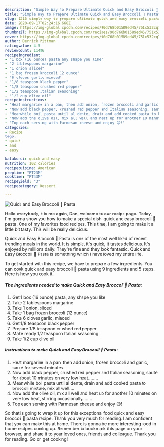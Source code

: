 ```yaml
---
description: "Simple Way to Prepare Ultimate Quick and Easy Broccoli 🥦 Pasta"
title: "Simple Way to Prepare Ultimate Quick and Easy Broccoli 🥦 Pasta"
slug: 1213-simple-way-to-prepare-ultimate-quick-and-easy-broccoli-pasta
date: 2020-09-17T02:24:16.668Z
image: https://img-global.cpcdn.com/recipes/90d768b01589ed45/751x532cq70/quick-and-easy-broccoli-🥦-pasta-recipe-main-photo.jpg
thumbnail: https://img-global.cpcdn.com/recipes/90d768b01589ed45/751x532cq70/quick-and-easy-broccoli-🥦-pasta-recipe-main-photo.jpg
cover: https://img-global.cpcdn.com/recipes/90d768b01589ed45/751x532cq70/quick-and-easy-broccoli-🥦-pasta-recipe-main-photo.jpg
author: Derrick Pittman
ratingvalue: 4.5
reviewcount: 11486
recipeingredient:
- "1 box (16 ounce) pasta any shape you like"
- "2 tablespoons margarine"
- "1 onion sliced"
- "1 bag frozen broccoli 12 ounce"
- "6 cloves garlic minced"
- "1/8 teaspoon black pepper"
- "1/8 teaspoon crushed red pepper"
- "1/2 teaspoon Italian seasoning"
- "1/2 cup olive oil"
recipeinstructions:
- "Heat margarine in a pan, then add onion, frozen broccoli and garlic, sauté for several minutes......"
- "Now add black pepper, crushed red pepper and Italian seasoning, sauté for about 10 minutes on very low heat........"
- "Meanwhile boil pasta until al dente, drain and add cooked pasta to broccoli mixture, mix all well...."
- "Now add the olive oil, mix all well and heat up for another 10 minutes on very low heat, stirring occasionally........"
- "Top each serving with Parmesan cheese and enjoy 😉!"
categories:
- Recipe
tags:
- quick
- and
- easy

katakunci: quick and easy 
nutrition: 102 calories
recipecuisine: American
preptime: "PT23M"
cooktime: "PT43M"
recipeyield: "3"
recipecategory: Dessert

---
```



![Quick and Easy Broccoli 🥦 Pasta](https://img-global.cpcdn.com/recipes/90d768b01589ed45/751x532cq70/quick-and-easy-broccoli-🥦-pasta-recipe-main-photo.jpg)

Hello everybody, it is me again, Dan, welcome to our recipe page. Today, I'm gonna show you how to make a special dish, quick and easy broccoli 🥦 pasta. One of my favorites food recipes. This time, I am going to make it a little bit tasty. This will be really delicious.



Quick and Easy Broccoli 🥦 Pasta is one of the most well liked of recent trending meals in the world. It is simple, it's quick, it tastes delicious. It's enjoyed by millions daily. They're fine and they look fantastic. Quick and Easy Broccoli 🥦 Pasta is something which I have loved my entire life.


To get started with this recipe, we have to prepare a few ingredients. You can cook quick and easy broccoli 🥦 pasta using 9 ingredients and 5 steps. Here is how you cook it.

<!--inarticleads1-->

##### The ingredients needed to make Quick and Easy Broccoli 🥦 Pasta:

1. Get 1 box (16 ounce) pasta, any shape you like
1. Take 2 tablespoons margarine
1. Take 1 onion, sliced
1. Take 1 bag frozen broccoli (12 ounce)
1. Take 6 cloves garlic, minced
1. Get 1/8 teaspoon black pepper
1. Prepare 1/8 teaspoon crushed red pepper
1. Make ready 1/2 teaspoon Italian seasoning
1. Take 1/2 cup olive oil




<!--inarticleads2-->

##### Instructions to make Quick and Easy Broccoli 🥦 Pasta:

1. Heat margarine in a pan, then add onion, frozen broccoli and garlic, sauté for several minutes......
1. Now add black pepper, crushed red pepper and Italian seasoning, sauté for about 10 minutes on very low heat........
1. Meanwhile boil pasta until al dente, drain and add cooked pasta to broccoli mixture, mix all well....
1. Now add the olive oil, mix all well and heat up for another 10 minutes on very low heat, stirring occasionally........
1. Top each serving with Parmesan cheese and enjoy 😉!




So that is going to wrap it up for this exceptional food quick and easy broccoli 🥦 pasta recipe. Thank you very much for reading. I am confident that you can make this at home. There is gonna be more interesting food in home recipes coming up. Remember to bookmark this page on your browser, and share it to your loved ones, friends and colleague. Thank you for reading. Go on get cooking!
